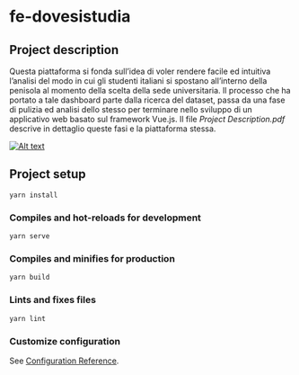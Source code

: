# fe-dovesistudia

## Project description

Questa piattaforma si fonda sull’idea di voler rendere facile ed intuitiva l’analisi del modo in cui gli studenti italiani si spostano all’interno della penisola al momento della scelta della sede universitaria. Il processo che ha portato a tale dashboard parte dalla ricerca del dataset, passa da una fase di pulizia ed analisi dello stesso per terminare nello sviluppo di un applicativo web basato sul framework Vue.js. Il file *Project Description.pdf* descrive in dettaglio queste fasi e la piattaforma stessa.

[![Alt text](https://img.youtube.com/vi/VID/0.jpg)](https://www.youtube.com/watch?v=ZPELVwO27lc)


## Project setup
```
yarn install
```

### Compiles and hot-reloads for development
```
yarn serve
```

### Compiles and minifies for production
```
yarn build
```

### Lints and fixes files
```
yarn lint
```

### Customize configuration
See [Configuration Reference](https://cli.vuejs.org/config/).
